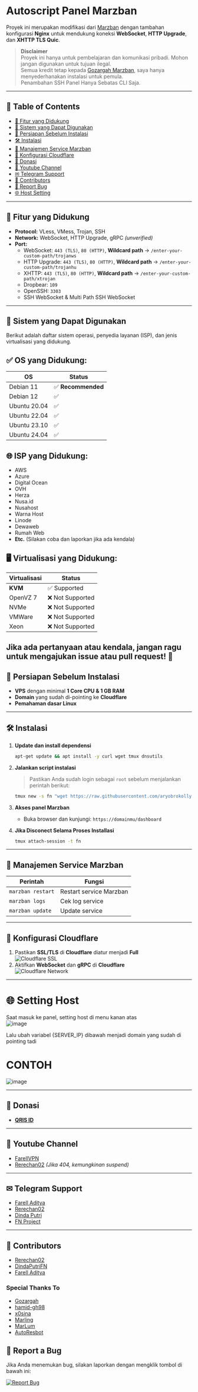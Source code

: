 # Autoscript Panel Marzban  

Proyek ini merupakan modifikasi dari [Marzban](https://github.com/Gozargah/Marzban) dengan tambahan konfigurasi **Nginx** untuk mendukung koneksi **WebSocket**, **HTTP Upgrade**, dan **XHTTP TLS Quic**.  

> **Disclaimer**  
> Proyek ini hanya untuk pembelajaran dan komunikasi pribadi. Mohon jangan digunakan untuk tujuan ilegal.  
> Semua kredit tetap kepada [Gozargah Marzban](https://github.com/Gozargah), saya hanya menyederhanakan instalasi untuk pemula.  
> Penambahan SSH Panel Hanya Sebatas CLI Saja.

---

## 📖 Table of Contents
- [📌 Fitur yang Didukung](#-fitur-yang-didukung)
- [🚀 Sistem yang Dapat Digunakan](#-sistem-yang-dapat-digunakan)
- [📌 Persiapan Sebelum Instalasi](#-persiapan-sebelum-instalasi)
- [🛠 Instalasi](#-instalasi)
- [🔄 Manajemen Service Marzban](#-manajemen-service-marzban)
- [🔧 Konfigurasi Cloudflare](#-konfigurasi-cloudflare)
- [💖 Donasi](#-donasi)
- [🎥 Youtube Channel](#-youtube-channel)
- [✉ Telegram Support](#-telegram-support)
- [👥 Contributors](#-contributors)
- [🐞 Report Bug](#report-a-bug)
- [🌐 Host Setting](#-setting-host)
---

## 📌 **Fitur yang Didukung**
- **Protocol:** VLess, VMess, Trojan, SSH
- **Network:** WebSocket, HTTP Upgrade, gRPC *(unverified)*  
- **Port:**  
  - WebSocket: `443 (TLS)`, `80 (HTTP)`, **Wildcard path** → `/enter-your-custom-path/trojanws`  
  - HTTP Upgrade: `443 (TLS)`, `80 (HTTP)`, **Wildcard path** → `/enter-your-custom-path/trojanhu`
  - XHTTP: `443 (TLS)`, `80 (HTTP)`, **Wildcard path** → `/enter-your-custom-path/xtrojan`  
  - Dropbear: `109`
  - OpenSSH: `3303`
  - SSH WebSocket & Multi Path SSH WebSocket

---
## 🚀 **Sistem yang Dapat Digunakan**

Berikut adalah daftar sistem operasi, penyedia layanan (ISP), dan jenis virtualisasi yang didukung.

## ✅ OS yang Didukung:
| OS           | Status |
|-------------|--------|
| Debian 11   | ✅ **Recommended** |
| Debian 12   | ✅ |
| Ubuntu 20.04 | ✅ |
| Ubuntu 22.04 | ✅ |
| Ubuntu 23.10 | ✅ |
| Ubuntu 24.04 | ✅ |

## 🌐 ISP yang Didukung:
- AWS  
- Azure  
- Digital Ocean  
- OVH  
- Herza  
- Nusa.id  
- Nusahost  
- Warna Host  
- Linode  
- Dewaweb  
- Rumah Web  
- **Etc.** (Silakan coba dan laporkan jika ada kendala)

## 🖥️ Virtualisasi yang Didukung:
| Virtualisasi | Status |
|-------------|--------|
| **KVM**     | ✅ Supported |
| OpenVZ 7    | ❌ Not Supported |
| NVMe        | ❌ Not Supported |
| VMWare      | ❌ Not Supported |
| Xeon        | ❌ Not Supported |

Jika ada pertanyaan atau kendala, jangan ragu untuk mengajukan issue atau pull request! 🚀
---

## 📌 **Persiapan Sebelum Instalasi**
- **VPS** dengan minimal **1 Core CPU & 1 GB RAM**  
- **Domain** yang sudah di-pointing ke **Cloudflare**  
- **Pemahaman dasar Linux**  

---

## 🛠 **Instalasi**
1. **Update dan install dependensi**  
   ```sh
   apt-get update && apt install -y curl wget tmux dnsutils
   ```
2. **Jalankan script instalasi**  
   > Pastikan Anda sudah login sebagai `root` sebelum menjalankan perintah berikut:  
   ```sh
   tmux new -s fn "wget https://raw.githubusercontent.com/aryobrokollyy/panxray/main/install.sh && chmod +x install.sh && ./install.sh"
   ```
3. **Akses panel Marzban**  
   - Buka browser dan kunjungi: `https://domainmu/dashboard`  

4. **Jika Disconect Selama Proses Installasi**  
   ```sh
   tmux attach-session -t fn
   ```

---

## 🔄 **Manajemen Service Marzban**
| Perintah | Fungsi |
|----------|--------|
| `marzban restart` | Restart service Marzban |
| `marzban logs` | Cek log service |
| `marzban update` | Update service |
---

## 🔧 **Konfigurasi Cloudflare**
1. Pastikan **SSL/TLS** di **Cloudflare** diatur menjadi **Full**  
   ![Cloudflare SSL](https://github.com/GawrAme/MarLing/assets/97426017/3aeedf09-308e-41b0-9640-50e4abb77aa0)  
2. Aktifkan **WebSocket** dan **gRPC** di **Cloudflare**  
   ![Cloudflare Network](https://github.com/GawrAme/MarLing/assets/97426017/65d9b413-fda4-478a-99a5-b33d8e5fec3d)

---

# 🌐 **Setting Host**

 Saat masuk ke panel, setting host di menu kanan atas <br>
 ![image](https://github.com/GawrAme/MarLing/assets/97426017/6b96bce7-39c7-4b5c-b01e-8dfdea91cb47) </br>

Lalu ubah variabel {SERVER_IP} dibawah menjadi domain yang sudah di pointing tadi <br>
# CONTOH
![image](https://github.com/GawrAme/MarLing/assets/97426017/191a485c-07a7-4a28-88d3-b66fa403abc7)
</br>

---

## 💖 **Donasi**
- **[QRIS ID](https://t.me/fn_project/245)**

---

## 🎥 **Youtube Channel**
- [FarellVPN](https://youtube.com/@farellvpn)  
- [Rerechan02](https://youtube.com/@Rerechan02) *(Jika 404, kemungkinan suspend)*  

---

## ✉ **Telegram Support**
- [Farell Aditya](https://t.me/farell_aditya_ardian)  
- [Rerechan02](https://t.me/Rerechan02)  
- [Dinda Putri](https://t.me/DindaPutriFN)  
- [FN Project](https://t.me/fn_project)
---

## 👥 **Contributors**
- [Rerechan02](https://github.com/Rerechan02)  
- [DindaPutriFN](https://github.com/DindaPutriFN)  
- [Farell Aditya](https://github.com/farelvpn)  

### **Special Thanks To**
- [Gozargah](https://github.com/Gozargah/Marzban)  
- [hamid-gh98](https://github.com/hamid-gh98)  
- [x0sina](https://github.com/x0sina/marzban-sub)  
- [Marling](https://github.com/GawrAme/MarLing)  
- [MarLum](https://github.com/Farell-VPN/mar-lum)  
- [AutoResbot](https://autoresbot.com)

## 🐞 **Report a Bug**

Jika Anda menemukan bug, silakan laporkan dengan mengklik tombol di bawah ini:

[![Report Bug](https://img.shields.io/badge/Report%20Bug-%23D73A49?style=for-the-badge&logo=github)](https://github.com/Farell-VPN/xray-panel/issues/new?assignees=&labels=bug&template=bug_report.md&title=%5BBug%5D+)
